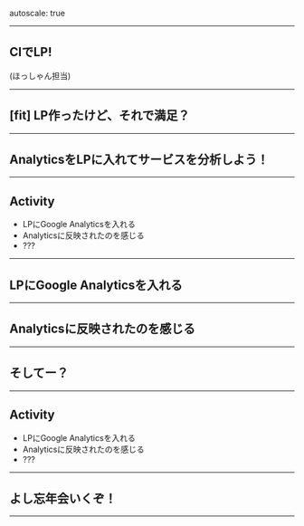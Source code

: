autoscale: true



---

## CIでLP!
(ほっしゃん担当)

---

## [fit] LP作ったけど、それで満足？

---

## AnalyticsをLPに入れてサービスを分析しよう！

---

## Activity
- LPにGoogle Analyticsを入れる
- Analyticsに反映されたのを感じる
- ???

---

## LPにGoogle Analyticsを入れる

---

## Analyticsに反映されたのを感じる

---

## そしてー？

---

## Activity
- LPにGoogle Analyticsを入れる
- Analyticsに反映されたのを感じる
- ???

---

## よし忘年会いくぞ！

---
